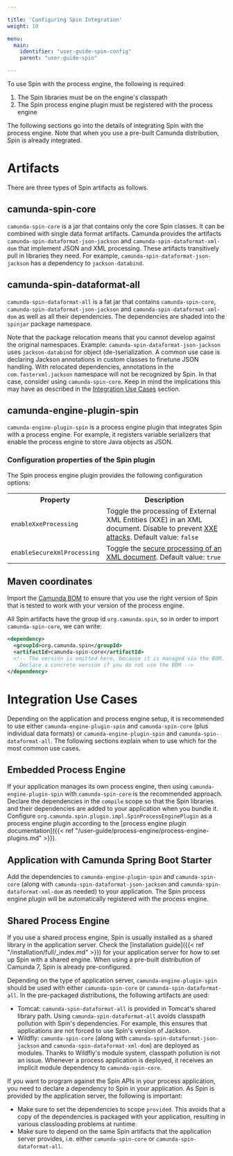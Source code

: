```yaml
---

title: 'Configuring Spin Integration'
weight: 10

menu:
  main:
    identifier: "user-guide-spin-config"
    parent: "user-guide-spin"

---
```


To use Spin with the process engine, the following is required:

1. The Spin libraries must be on the engine's classpath
1. The Spin process engine plugin must be registered with the process engine

The following sections go into the details of integrating Spin with the process engine. Note that when you use a pre-built Camunda distribution, Spin is already integrated.

# Artifacts

There are three types of Spin artifacts as follows.

## camunda-spin-core

`camunda-spin-core` is a jar that contains only the core Spin classes. It can be combined with single data format artifacts. Camunda provides the artifacts `camunda-spin-dataformat-json-jackson` and `camunda-spin-dataformat-xml-dom` that implement JSON and XML processing. These artifacts transitively pull in libraries they need. For example, `camunda-spin-dataformat-json-jackson` has a dependency to `jackson-databind`.

## camunda-spin-dataformat-all

`camunda-spin-dataformat-all` is a fat jar that contains `camunda-spin-core`, `camunda-spin-dataformat-json-jackson` and `camunda-spin-dataformat-xml-dom` as well as all their dependencies. The dependencies are shaded into the `spinjar` package namespace.

Note that the package relocation means that you cannot develop against the original namespaces. Example: `camunda-spin-dataformat-json-jackson` uses `jackson-databind` for object (de-)serialization. A common use case is declaring Jackson annotations in custom classes to finetune JSON handling. With relocated dependencies, annotations in the `com.fasterxml.jackson` namespace will not be recognized by Spin. In that case, consider using `camunda-spin-core`. Keep in mind the implications this may have as described in the [Integration Use Cases](#integration-use-cases) section.

## camunda-engine-plugin-spin

`camunda-engine-plugin-spin` is a process engine plugin that integrates Spin with a process engine. For example, it 
registers variable serializers that enable the process engine to store Java objects as JSON.

### Configuration properties of the Spin plugin

The Spin process engine plugin provides the following configuration options:

<table class="table table-striped">
  <tr>
    <th>Property</th>
    <th>Description</th>
  </tr>
  <tr>
    <td><code>enableXxeProcessing</code></td>
    <td>Toggle the processing of External XML Entities (XXE) in an XML document. Disable to prevent 
        <a href="https://en.wikipedia.org/wiki/XML_external_entity_attack">XXE attacks</a>. Default value: 
        <code>false</code>
    </td>
  </tr>
  <tr>
    <td><code>enableSecureXmlProcessing</code></td>
    <td>Toggle the <a href="https://docs.oracle.com/en/java/javase/13/security/java-api-xml-processing-jaxp-security-guide.html">secure processing of an XML document</a>. 
        Default value: <code>true</code>
    </td>
  </tr>
</table>

## Maven coordinates

Import the [Camunda BOM](/get-started/apache-maven/) to ensure that you use the right version of Spin that is tested to work with your version of the process engine.

All Spin artifacts have the group id `org.camunda.spin`, so in order to import `camunda-spin-core`, we can write:

```xml
<dependency>
  <groupId>org.camunda.spin</groupId>
  <artifactId>camunda-spin-core</artifactId>
  <!-- The version is omitted here, because it is managed via the BOM.
    Declare a concrete version if you do not use the BOM -->
</dependency>
```

# Integration Use Cases

Depending on the application and process engine setup, it is recommended to use either `camunda-engine-plugin-spin` and `camunda-spin-core` (plus individual data formats) or `camunda-engine-plugin-spin` and `camunda-spin-dataformat-all`. The following sections explain when to use which for the most common use cases.

## Embedded Process Engine

If your application manages its own process engine, then using `camunda-engine-plugin-spin` with `camunda-spin-core` is the recommended approach. Declare the dependencies in the `compile` scope so that the Spin libraries and their dependencies are added to your application when you bundle it. Configure `org.camunda.spin.plugin.impl.SpinProcessEnginePlugin` as a process engine plugin according to the [process engine plugin documentation]({{< ref "/user-guide/process-engine/process-engine-plugins.md" >}}).

## Application with Camunda Spring Boot Starter

Add the dependencies to `camunda-engine-plugin-spin` and `camunda-spin-core` (along with `camunda-spin-dataformat-json-jackson` and `camunda-spin-dataformat-xml-dom` as needed) to your application. The Spin process engine plugin will be automatically registered with the process engine.

## Shared Process Engine

If you use a shared process engine, Spin is usually installed as a shared library in the application server. Check the [installation guide]({{< ref "/installation/full/_index.md" >}}) for your application server for how to set up Spin with a shared engine. When using a pre-built distribution of Camunda 7, Spin is already pre-configured.

Depending on the type of application server, `camunda-engine-plugin-spin` should be used with either `camunda-spin-core` or `camunda-spin-dataformat-all`. In the pre-packaged distributions, the following artifacts are used:

* Tomcat: `camunda-spin-dataformat-all` is provided in Tomcat's shared library path. Using `camunda-spin-dataformat-all` avoids classpath pollution with Spin's dependencies. For example, this ensures that applications are not forced to use Spin's version of Jackson.
* Wildfly: `camunda-spin-core` (along with `camunda-spin-dataformat-json-jackson` and `camunda-spin-dataformat-xml-dom`) are deployed as modules. Thanks to Wildfly's module system, classpath pollution is not an issue. Whenever a process application is deployed, it receives an implicit module dependency to `camunda-spin-core`.

If you want to program against the Spin APIs in your process application, you need to declare a dependency to Spin in your application. As Spin is provided by the application server, the following is important:

* Make sure to set the dependencies to scope `provided`. This avoids that a copy of the dependencies is packaged with your application, resulting in various classloading problems at runtime.
* Make sure to depend on the same Spin artifacts that the application server provides, i.e. either `camunda-spin-core` or `camunda-spin-dataformat-all`.
